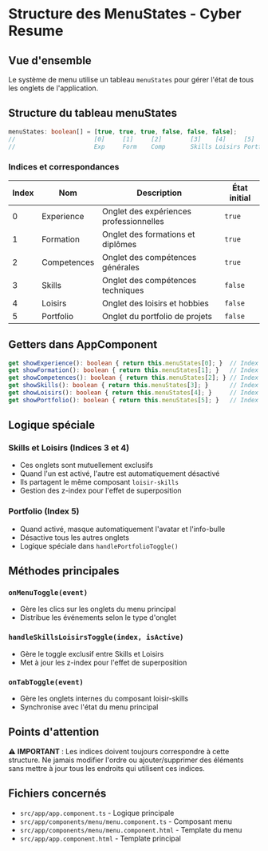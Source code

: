 # Structure des MenuStates - Cyber Resume

## Vue d'ensemble
Le système de menu utilise un tableau `menuStates` pour gérer l'état de tous les onglets de l'application.

## Structure du tableau menuStates

```typescript
menuStates: boolean[] = [true, true, true, false, false, false];
//                      [0]     [1]     [2]        [3]    [4]     [5]
//                      Exp     Form    Comp       Skills Loisirs Portfolio
```

### Indices et correspondances

| Index | Nom | Description | État initial |
|-------|-----|-------------|--------------|
| 0 | Experience | Onglet des expériences professionnelles | `true` |
| 1 | Formation | Onglet des formations et diplômes | `true` |
| 2 | Competences | Onglet des compétences générales | `true` |
| 3 | Skills | Onglet des compétences techniques | `false` |
| 4 | Loisirs | Onglet des loisirs et hobbies | `false` |
| 5 | Portfolio | Onglet du portfolio de projets | `false` |

## Getters dans AppComponent

```typescript
get showExperience(): boolean { return this.menuStates[0]; }  // Index 0
get showFormation(): boolean { return this.menuStates[1]; }   // Index 1
get showCompetences(): boolean { return this.menuStates[2]; } // Index 2
get showSkills(): boolean { return this.menuStates[3]; }      // Index 3
get showLoisirs(): boolean { return this.menuStates[4]; }     // Index 4
get showPortfolio(): boolean { return this.menuStates[5]; }   // Index 5
```

## Logique spéciale

### Skills et Loisirs (Indices 3 et 4)
- Ces onglets sont mutuellement exclusifs
- Quand l'un est activé, l'autre est automatiquement désactivé
- Ils partagent le même composant `loisir-skills`
- Gestion des z-index pour l'effet de superposition

### Portfolio (Index 5)
- Quand activé, masque automatiquement l'avatar et l'info-bulle
- Désactive tous les autres onglets
- Logique spéciale dans `handlePortfolioToggle()`

## Méthodes principales

### `onMenuToggle(event)`
- Gère les clics sur les onglets du menu principal
- Distribue les événements selon le type d'onglet

### `handleSkillsLoisirsToggle(index, isActive)`
- Gère le toggle exclusif entre Skills et Loisirs
- Met à jour les z-index pour l'effet de superposition

### `onTabToggle(event)`
- Gère les onglets internes du composant loisir-skills
- Synchronise avec l'état du menu principal

## Points d'attention

⚠️ **IMPORTANT** : Les indices doivent toujours correspondre à cette structure. 
Ne jamais modifier l'ordre ou ajouter/supprimer des éléments sans mettre à jour tous les endroits qui utilisent ces indices.

## Fichiers concernés

- `src/app/app.component.ts` - Logique principale
- `src/app/components/menu/menu.component.ts` - Composant menu
- `src/app/components/menu/menu.component.html` - Template du menu
- `src/app/app.component.html` - Template principal
